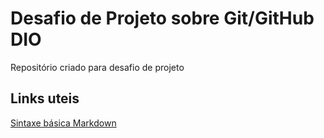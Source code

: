 # Desafio de Projeto sobre Git/GitHub DIO
Repositório criado para desafio de projeto


## Links uteis

[Sintaxe básica Markdown](https://www.markdownguide.org/basic-syntax/)
